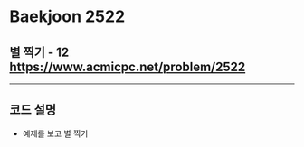 Baekjoon 2522
=============
별 찍기 - 12  <https://www.acmicpc.net/problem/2522>
---------------
- - -
## 코드 설명
- 예제를 보고 별 찍기
